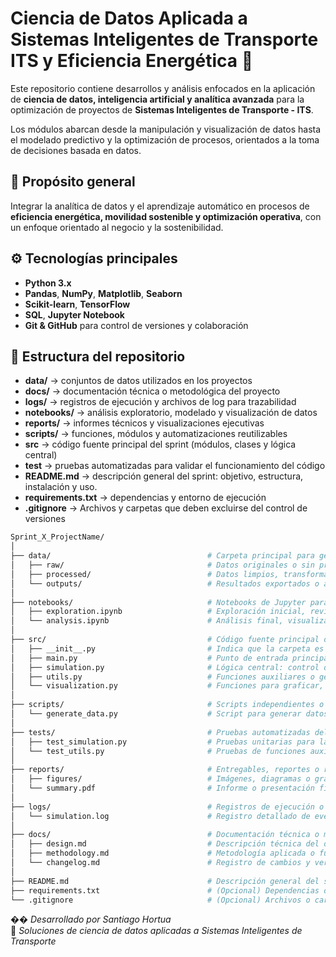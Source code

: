 # Ciencia de Datos Aplicada a Sistemas Inteligentes de Transporte ITS y Eficiencia Energética 🚀

Este repositorio contiene desarrollos y análisis enfocados en la aplicación de **ciencia de datos, inteligencia artificial y analítica avanzada** para la optimización de proyectos de **Sistemas Inteligentes de Transporte - ITS**.

Los módulos abarcan desde la manipulación y visualización de datos hasta el modelado predictivo y la optimización de procesos, orientados a la toma de decisiones basada en datos.

## 🎯 Propósito general

Integrar la analítica de datos y el aprendizaje automático en procesos de **eficiencia energética, movilidad sostenible y optimización operativa**, con un enfoque orientado al negocio y la sostenibilidad.

## ⚙️ Tecnologías principales

- **Python 3.x**
- **Pandas**, **NumPy**, **Matplotlib**, **Seaborn**
- **Scikit-learn**, **TensorFlow**
- **SQL**, **Jupyter Notebook**
- **Git & GitHub** para control de versiones y colaboración


## 🧩 Estructura del repositorio

- **data/** → conjuntos de datos utilizados en los proyectos  
- **docs/** → documentación técnica o metodológica del proyecto
- **logs/** → registros de ejecución y archivos de log para trazabilidad
- **notebooks/** → análisis exploratorio, modelado y visualización de datos 
- **reports/** → informes técnicos y visualizaciones ejecutivas  
- **scripts/** → funciones, módulos y automatizaciones reutilizables
- **src** → código fuente principal del sprint (módulos, clases y lógica central)
- **test** → pruebas automatizadas para validar el funcionamiento del código
- **README.md** → descripción general del sprint: objetivo, estructura, instalación y uso.
- **requirements.txt** → dependencias y entorno de ejecución  
- **.gitignore** → Archivos y carpetas que deben excluirse del control de versiones

```bash
Sprint_X_ProjectName/
│
├── data/                                   # Carpeta principal para gestión de datos
│   ├── raw/                                # Datos originales o sin procesar
│   ├── processed/                          # Datos limpios, transformados o simulados
│   └── outputs/                            # Resultados exportados o archivos finales (CSV, JSON, logs)
│
├── notebooks/                              # Notebooks de Jupyter para análisis y documentación del proceso
│   ├── exploration.ipynb                   # Exploración inicial, revisión de datos y pruebas de concepto
│   └── analysis.ipynb                      # Análisis final, visualizaciones o validación de resultados
│
├── src/                                    # Código fuente principal del sprint
│   ├── __init__.py                         # Indica que la carpeta es un paquete de Python
│   ├── main.py                             # Punto de entrada principal para ejecutar el sistema o simulación
│   ├── simulation.py                       # Lógica central: control del flujo, reglas o algoritmos del modelo
│   ├── utils.py                            # Funciones auxiliares o genéricas utilizadas por otros módulos
│   └── visualization.py                    # Funciones para graficar, reportar o mostrar resultados
│
├── scripts/                                # Scripts independientes o de soporte al desarrollo
│   └── generate_data.py                    # Script para generar datos de prueba o simulaciones automáticas
│
├── tests/                                  # Pruebas automatizadas del proyecto
│   ├── test_simulation.py                  # Pruebas unitarias para la lógica del simulador
│   └── test_utils.py                       # Pruebas de funciones auxiliares y módulos de soporte
│
├── reports/                                # Entregables, reportes o resultados documentados
│   ├── figures/                            # Imágenes, diagramas o gráficos generados
│   └── summary.pdf                         # Informe o presentación final del sprint
│
├── logs/                                   # Registros de ejecución o depuración
│   └── simulation.log                      # Registro detallado de eventos durante la simulación
│
├── docs/                                   # Documentación técnica o metodológica del proyecto
│   ├── design.md                           # Descripción técnica del diseño y arquitectura del sistema
│   ├── methodology.md                      # Metodología aplicada o fundamentos teóricos del sprint
│   └── changelog.md                        # Registro de cambios y versiones del proyecto
│
├── README.md                               # Descripción general del sprint: objetivo, estructura y uso
├── requirements.txt                        # (Opcional) Dependencias de Python necesarias para ejecutar el sprint
└── .gitignore                              # (Opcional) Archivos o carpetas excluidas del control de versiones 
```

�� *Desarrollado por Santiago Hortua*  
📍 *Soluciones de ciencia de datos aplicadas a Sistemas Inteligentes de Transporte*
